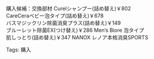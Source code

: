 購入候補：交換部材 Curelシャンプー(詰め替え)￥802  
CareCeraベビー泡タイプ(詰め替え)￥678  
バスマジックリン除菌消臭プラス(詰め替え)￥149  
ブルーレット除菌EX(つけ替え)￥286 Men’s Biore 泡タイプ  
肌しっとり(詰め替え)￥347 NANOX レノア本格消臭SPORTS  

Tags: 購入